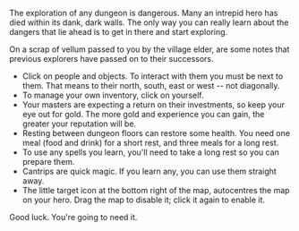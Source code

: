 The exploration of any dungeon is dangerous. Many an intrepid hero has died
within its dank, dark walls. The only way you can really learn about the dangers that lie ahead is to get in there and start exploring. 

On a scrap of vellum passed to you by the village elder, are some notes that previous explorers have passed on to their successors.

- Click on people and objects. To interact with them you must be next to them. That means to their north, south, east or west -- not diagonally.
- To manage your own inventory, click on yourself.
- Your masters are expecting a return on their investments, so keep your eye out for gold. The more gold and experience you can gain, the greater your reputation will be.
- Resting between dungeon floors can restore some health. You need one meal (food and drink) for a short rest, and three meals for a long rest.
- To use any spells you learn, you'll need to take a long rest so you can prepare them.
- Cantrips are quick magic. If you learn any, you can use them straight away.
- The little target icon at the bottom right of the map, autocentres the map on your hero. Drag the map to disable it; click it again to enable it.

Good luck. You're going to need it.